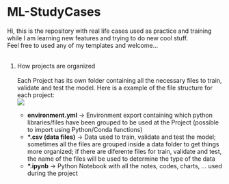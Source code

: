 <h1>ML-StudyCases</h1>
	Hi, this is the repository with real life cases used as practice and training while I am learning new features and trying to do new cool stuff.</br>
	Feel free to used any of my templates and welcome...<br></br>
 <ol>
    <li>How projects are organized</li>
 </br>Each Project has its own folder containing all the necessary files to train, validate and test the model.
	Here is a example of the file structure for each project:</br>
<img src="https://github-production-user-asset-6210df.s3.amazonaws.com/124641422/248518020-b7e7534b-46f0-4223-845a-388d4009d837.png">

 </br>
 <ul>
  <li><strong>environment.yml</strong> → Environment export containing which python libraries/files have been grouped to be used at the Project (possible to import using Python/Conda functions)</li>
  <li><strong>*.csv (data files)</strong> → Data used to train, validate and test the model; sometimes all the files are grouped inside a data folder to get things more organized; if there are diferente files for train, validate and test, the name of the files will be used to determine the type of the data</li>
  <li><strong>*.ipynb</strong> → Python Notebook with all the notes, codes, charts, ...  used during the project</li>
 </ul>
 </ol>
